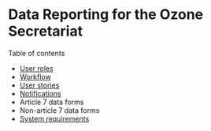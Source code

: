 # Data Reporting for the Ozone Secretariat

Table of contents

* [User roles](doc/roles.md)
* [Workflow](doc/workflow.md)
* [User stories](doc/stories.md)
* [Notifications](doc/notifications.md)
* Article 7 data forms
* Non-article 7 data forms
* [System requirements](doc/system.md)
